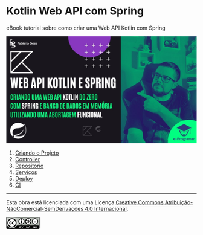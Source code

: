# Kotlin Web API com Spring 
eBook tutorial sobre como criar uma Web API Kotlin com Spring

![Thumb](./thumb.jpg)

1. [Criando o Projeto](./projeto)
2. [Controller](./controller)
3. [Repositorio](./repositorio)
4. [Serviços](./service)
5. [Deploy](./deploy)
6. [CI](./ci)

---

Esta obra está licenciada com uma Licença [Creative Commons Atribuição-NãoComercial-SemDerivações 4.0 Internacional](https://creativecommons.org/licenses/by-nc-nd/4.0/).

![License CC](license.png)


